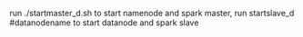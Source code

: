 run ./startmaster_d.sh to start namenode and spark master, run startslave_d #datanodename to start datanode and spark slave
